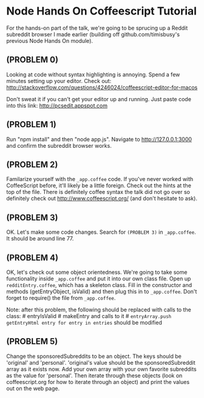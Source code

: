 Node Hands On Coffeescript Tutorial
===================================

For the hands-on part of the talk, we're going to be sprucing up a Reddit
subreddit browser I made earlier (building off github.com/timisbusy's previous
Node Hands On module).

(PROBLEM 0)
------------
Looking at code without syntax highlighting is annoying. Spend a few minutes
setting up your editor. Check out:
http://stackoverflow.com/questions/4246024/coffeescript-editor-for-macos

Don't sweat it if you can't get your editor up and running. Just paste code into
this link: http://pcsedit.appspot.com


(PROBLEM 1)
------------
  Run "npm install" and then "node app.js".
  Navigate to http://127.0.0.1:3000  and confirm the subreddit browser works.

(PROBLEM 2)
------------
  Familarize yourself with the `_app.coffee` code. If you've never worked with
  CoffeeScript before, it'll likely be a little foreign.  Check out the hints at
  the top of the file. There is definitely coffee syntax the talk did not go over
  so definitely check out http://www.coffeescript.org/ (and don't hesitate to
  ask).

(PROBLEM 3)
------------
  OK. Let's make some code changes. Search for `(PROBLEM 3)` in `_app.coffee`.
  It should be around line 77.

(PROBLEM 4)
------------
  OK, let's check out some object orientedness. We're going to take some
  functionality inside `_app.coffee` and put it into our own class file.
  Open up `redditEntry.coffee`, which has a skeleton class. Fill in the constructor and methods (getEntryObject,
  isValid) and then plug this in to `_app.coffee`. Don't forget to require()
  the file from `_app.coffee`.

  Note: after this problem, the following should be replaced with calls to the
  class:
    # entryIsValid
    # makeEntry and calls to it
    # `entryArray.push getEntryHtml entry for entry in entries` should be modified

(PROBLEM 5)
------------
  Change the sponsoredSubreddits to be an object. The keys should be 'original'
  and 'personal'. 'original's value should be the sponsoredSubreddit array
  as it exists now. Add your own array with your own favorite subreddits as the
  value for 'personal'. Then iterate through these objects (look on
  coffeescript.org for how to iterate through an object) and print the values out
  on the web page.


